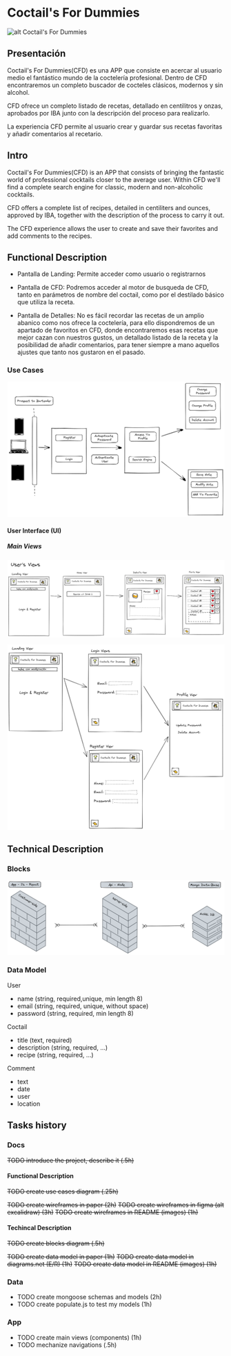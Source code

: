 # Coctail's For Dummies

![alt Coctail's For Dummies](https://media4.giphy.com/media/3og0IB9TepluVHcMFy/giphy.gif?cid=ecf05e47trozfhtaha13tc14f154amsq8fmtqbscgbnxbabs&rid=giphy.gif&ct=g)

## Presentación

Coctail's For Dummies(CFD) es una APP que consiste en acercar al usuario medio el fantástico mundo de la coctelería profesional. Dentro de CFD encontraremos un completo buscador de cocteles clásicos, modernos y sin alcohol.

CFD ofrece un completo listado de recetas, detallado en centilitros y onzas, aprobados por IBA junto con la descripción del proceso para realizarlo.

La experiencia CFD permite al usuario crear y guardar sus  recetas favoritas y añadir comentarios al recetario.

## Intro
Coctail's For Dummies(CFD) is an APP that consists of bringing the fantastic world of professional cocktails closer to the average user. Within CFD we'll  find a complete search engine for classic, modern and non-alcoholic cocktails.

CFD offers a complete list of recipes, detailed in centiliters and ounces, approved by IBA, together with the description of the process to carry it out.

The CFD experience allows the user to create and save their favorites and add comments to the recipes.

## Functional Description

- Pantalla de Landing:
    Permite acceder como usuario o registrarnos

- Pantalla de CFD:
    Podremos acceder al motor de busqueda de CFD, tanto en parámetros de nombre del coctail, como por el destilado básico que utiliza la receta.

- Pantalla de Detalles:
    No es fácil recordar las recetas de un amplio abanico como nos ofrece la coctelería, para ello dispondremos de un apartado de favoritos en CFD, donde encontraremos esas recetas que mejor cazan con nuestros gustos, un detallado listado de la receta y la posibilidad de añadir comentarios, para tener siempre a mano aquellos ajustes que tanto nos gustaron en el pasado.

### Use Cases

![alt](./images/use-cases.png)

#### User Interface (UI)

##### Main Views

![alt](./images/users-view.png)

![alt](./images/profile-view.png)

## Technical Description

### Blocks

![alt](./images/block.png)

### Data Model

User
- name (string, required,unique, min length 8)
- email (string, required, unique, without space)
- password (string, required, min length 8)

Coctail
- title (text, required)
- description (string, required, ...)
- recipe (string, required, ...)

Comment
- text
- date
- user
- location

## Tasks history

### Docs

 ~~TODO introduce the project, describe it (.5h)~~

#### Functional Description

 ~~TODO create use cases diagram (.25h)~~
  
 ~~TODO create wireframes in paper (2h)~~
 ~~TODO create wireframes in figma (alt excalidraw) (3h)~~
 ~~TODO create wireframes in README (images) (1h)~~

#### Techincal Description

 ~~TODO create blocks diagram (.5h)~~

 ~~TODO create data model in paper (1h)~~
 ~~TODO create data model in diagrams.net (E/R) (1h)~~
 ~~TODO create data model in README (images) (1h)~~

### Data

- TODO create mongoose schemas and models (2h)
- TODO create populate.js to test my models (1h)

### App

- TODO create main views (components) (1h)
- TODO mechanize navigations (.5h)


